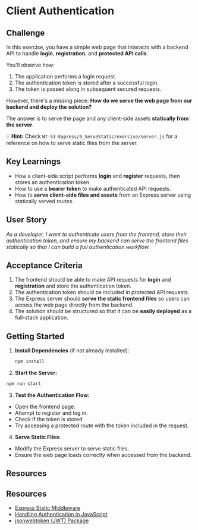 # Client Authentication

## Challenge

In this exercise, you have a simple web page that interacts with a backend API to handle **login**, **registration**, and **protected API calls**.

You'll observe how:

1. The application performs a login request.
2. The authentication token is stored after a successful login.
3. The token is passed along in subsequent secured requests.

However, there's a missing piece: **How do we serve the web page from our backend and deploy the solution?**

The answer is to serve the page and any client-side assets **statically from the server**.

💡 **Hint:** Check `W7-S3-Express/9_ServeStatic/exercise/server.js` for a reference on how to serve static files from the server.

## Key Learnings

- How a client-side script performs **login** and **register** requests, then stores an authentication token.
- How to use a **bearer token** to make authenticated API requests.
- How to **serve client-side files and assets** from an Express server using statically served routes.

## User Story

_As a developer, I want to authenticate users from the frontend, store their authentication token, and ensure my backend can serve the frontend files statically so that I can build a full authentication workflow._

## Acceptance Criteria

1. The frontend should be able to make API requests for **login** and **registration** and store the authentication token.
2. The authentication token should be included in protected API requests.
3. The Express server should **serve the static frontend files** so users can access the web page directly from the backend.
4. The solution should be structured so that it can be **easily deployed** as a full-stack application.

## Getting Started

1. **Install Dependencies** (if not already installed):

   ```bash
   npm install
   ```

2. **Start the Server:**

```bash
npm run start
```

3. **Test the Authentication Flow:**

- Open the frontend page.
- Attempt to register and log in.
- Check if the token is stored
- Try accessing a protected route with the token included in the request.

4. **Serve Static Files:**

- Modify the Express server to serve static files.
- Ensure the web page loads correctly when accessed from the backend.

## Resources

## Resources

- [Express Static Middleware](https://expressjs.com/en/starter/static-files.html)
- [Handling Authentication in JavaScript](https://developer.mozilla.org/en-US/docs/Web/API/Fetch_API/Using_Fetch)
- [jsonwebtoken (JWT) Package](https://www.npmjs.com/package/jsonwebtoken)
